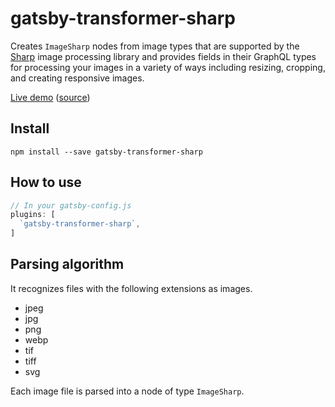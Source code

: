 # gatsby-transformer-sharp

Creates `ImageSharp` nodes from image types that are supported by the
[Sharp](https://github.com/lovell/sharp) image processing library and provides
fields in their GraphQL types for processing your images in a variety of ways
including resizing, cropping, and creating responsive images.

[Live demo](https://image-processing.gatsbyjs.org/) ([source](https://github.com/gatsbyjs/gatsby/tree/1.0/examples/image-processing))

## Install

`npm install --save gatsby-transformer-sharp`

## How to use

```javascript
// In your gatsby-config.js
plugins: [
  `gatsby-transformer-sharp`,
]
```

## Parsing algorithm

It recognizes files with the following extensions as images.

* jpeg
* jpg
* png
* webp
* tif
* tiff
* svg

Each image file is parsed into a node of type `ImageSharp`.
